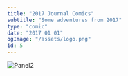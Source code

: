 ```yaml
---
title: "2017 Journal Comics"
subtitle: "Some adventures from 2017"
type: "comic"
date: "2017 01 01"
ogImage: "/assets/logo.png"
id: 5
---
```


![Panel2](../../../images/japan2017/2017-japantravel-05.jpg)